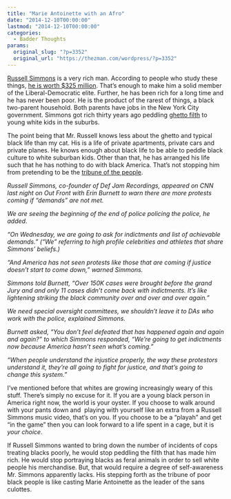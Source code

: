 ```yaml
---
title: "Marie Antoinette with an Afro"
date: "2014-12-10T00:00:00"
lastmod: "2014-12-10T00:00:00"
categories:
  - Badder Thoughts
params:
  original_slug: "?p=3352"
  original_url: "https://thezman.com/wordpress/?p=3352"
---
```


<a href="http://en.wikipedia.org/wiki/Russell_Simmons" rel="noopener"
target="_blank">Russell Simmons</a> is a very rich man. According to
people who study these things, <a
href="http://www.businessinsider.com/heres-how-much-russell-simmons-lets-his-daughters-spend-on-back-to-school-shopping-2012-8"
rel="noopener" target="_blank">he is worth $325 million</a>. That’s
enough to make him a solid member of the Liberal-Democratic elite.
Further, he has been rich for a long time and he has never been poor. He
is the product of the rarest of things, a black two-parent household.
Both parents have jobs in the New York City government. Simmons got rich
thirty years ago peddling
<a href="http://en.wikipedia.org/wiki/Def_Jam_Recordings" rel="noopener"
target="_blank">ghetto filth</a> to young white kids in the suburbs.

The point being that Mr. Russell knows less about the ghetto and typical
black life than my cat. His is a life of private apartments, private
cars and private planes. He knows enough about black life to be able to
peddle black culture to white suburban kids. Other than that, he has
arranged his life such that he has nothing to do with black America.
That’s not stopping him from pretending to be the <a
href="http://www.truthrevolt.org/news/russell-simmons-america-has-not-seen-protests-those-are-coming-if-justice-doesnt-start-come"
rel="noopener" target="_blank">tribune of the people</a>.

*Russell Simmons, co-founder of Def Jam Recordings, appeared on CNN last
night on Out Front with Erin Burnett to warn there are more protests
coming if “demands” are not met.*

*We are seeing the beginning of the end of police policing the police,
he added.*

*“On Wednesday, we are going to ask for indictments and list of
achievable demands.” (“We” referring to high profile celebrities and
athletes that share Simmons’ beliefs.)*

*“And America has not seen protests like those that are coming if
justice doesn’t start to come down,” warned Simmons.*

*Simmons told Burnett, “Over 150K cases were brought before the grand
Jury and and only 11 cases didn’t come back with indictments. It’s like
lightening striking the black community over and over and over again.”*

*We need special oversight committees, we shouldn’t leave it to DAs who
work with the police, explained Simmons.*

*Burnett asked, “You don’t feel defeated that has happened again and
again and again?” to which Simmons responded, “We’re going to get
indictments now because America hasn’t seen what’s coming.”*

*“When people understand the injustice properly, the way these
protestors understand it, they’re all going to fight for justice, and
that’s going to change this system.”*

I’ve mentioned before that whites are growing increasingly weary of this
stuff. There’s simply no excuse for it. If you are a young black person
in America right now, the world is your oyster. If you choose to walk
around with your pants down and  playing with yourself like an extra
from a Russell Simmons music video, that’s on you. If you choose to be a
“playah” and get “in the game” then you can look forward to a life spent
in a cage, but it is *your choice*.

If Russell Simmons wanted to bring down the number of incidents of cops
treating blacks poorly, he would stop peddling the filth that has made
him rich. He would stop portraying blacks as feral animals in order to
sell white people his merchandise. But, that would require a degree of
self-awareness Mr. Simmons apparently lacks. His stepping forth as the
tribune of poor black people is like casting Marie Antoinette as the
leader of the sans culottes.
